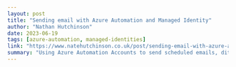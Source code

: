```yaml
---
layout: post
title: "Sending email with Azure Automation and Managed Identity"
author: "Nathan Hutchinson"
date: 2023-06-19
tags: [azure-automation, managed-identities]
link: "https://www.natehutchinson.co.uk/post/sending-email-with-azure-automation-and-managed-identity"
summary: "Using Azure Automation Accounts to send scheduled emails, ditch those scheduled tasks and insecure scripts!"
---
```

